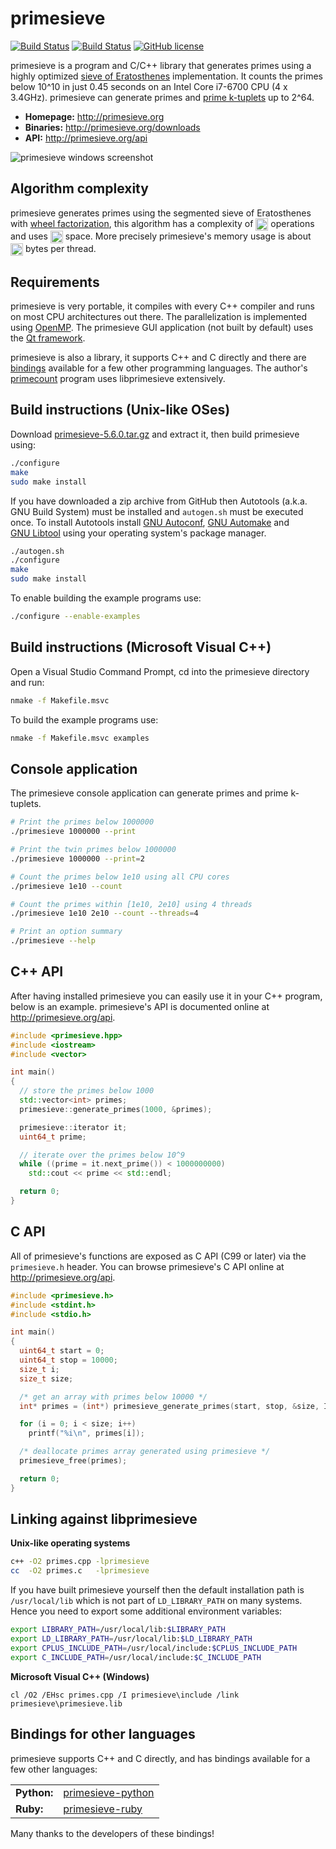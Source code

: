 primesieve
==========
[![Build Status](https://travis-ci.org/kimwalisch/primesieve.svg)](https://travis-ci.org/kimwalisch/primesieve)
[![Build Status](https://ci.appveyor.com/api/projects/status/github/kimwalisch/primesieve?branch=master&svg=true)](https://ci.appveyor.com/project/kimwalisch/primesieve)
[![GitHub license](https://img.shields.io/badge/license-BSD%202-blue.svg)](https://github.com/kimwalisch/primesieve/blob/master/COPYING)

primesieve is a program and C/C++ library that generates primes using a highly optimized
<a href="http://en.wikipedia.org/wiki/Sieve_of_Eratosthenes">sieve of
Eratosthenes</a> implementation. It counts the primes below 10^10 in
just 0.45 seconds on an Intel Core i7-6700 CPU (4 x 3.4GHz).
primesieve can generate primes and
<a href="http://en.wikipedia.org/wiki/Prime_k-tuple">prime k-tuplets</a>
up to 2^64.

- **Homepage:** http://primesieve.org
- **Binaries:** http://primesieve.org/downloads
- **API:** http://primesieve.org/api

![primesieve windows screenshot](https://github.com/kimwalisch/primesieve/blob/gh-pages/screenshots/primesieve_win10.png)

Algorithm complexity
--------------------

primesieve generates primes using the segmented sieve of Eratosthenes with
[wheel factorization](http://en.wikipedia.org/wiki/Wheel_factorization),
this algorithm has a complexity of
<img src="http://primesieve.org/images/Onloglogn.svg" height="20" align="absmiddle"/>
operations and uses
<img src="http://primesieve.org/images/Osqrtn.svg" height="20" align="absmiddle"/>
space. More precisely primesieve's memory usage is about
<img src="http://primesieve.org/images/primesieve_memory_usage.svg" height="20" align="absmiddle"/>
bytes per thread.

Requirements
------------

primesieve is very portable, it compiles with every C++ compiler and
runs on most CPU architectures out there. The parallelization is
implemented using [OpenMP](http://en.wikipedia.org/wiki/OpenMP). The
primesieve GUI application (not built by default) uses the
[Qt framework](http://qt-project.org).

primesieve is also a library, it supports C++ and C directly and there
are [bindings](#bindings-for-other-languages) available for a few
other programming languages. The author's
[primecount](https://github.com/kimwalisch/primecount) program uses
libprimesieve extensively.

Build instructions (Unix-like OSes)
-----------------------------------

Download [primesieve-5.6.0.tar.gz](https://bintray.com/artifact/download/kimwalisch/primesieve/primesieve-5.6.0.tar.gz)
and extract it, then build primesieve using:

```sh
./configure
make
sudo make install
```

If you have downloaded a zip archive from GitHub then Autotools
(a.k.a. GNU Build System) must be installed and ```autogen.sh``` must
be executed once. To install Autotools install
[GNU&#160;Autoconf](http://www.gnu.org/software/autoconf/),
[GNU&#160;Automake](http://www.gnu.org/software/automake/) and
[GNU&#160;Libtool](http://www.gnu.org/software/libtool/)
using your operating system's package manager.

```sh
./autogen.sh
./configure
make
sudo make install
```

To enable building the example programs use:
```sh
./configure --enable-examples
```

Build instructions (Microsoft Visual C++)
-----------------------------------------

Open a Visual Studio Command Prompt, cd into the primesieve directory
and run:

```sh
nmake -f Makefile.msvc
```

To build the example programs use:
```sh
nmake -f Makefile.msvc examples
```

Console application
-------------------

The primesieve console application can generate primes and prime
k-tuplets.

```sh
# Print the primes below 1000000
./primesieve 1000000 --print

# Print the twin primes below 1000000
./primesieve 1000000 --print=2

# Count the primes below 1e10 using all CPU cores
./primesieve 1e10 --count

# Count the primes within [1e10, 2e10] using 4 threads
./primesieve 1e10 2e10 --count --threads=4

# Print an option summary
./primesieve --help
```

C++ API
-------

After having installed primesieve you can easily use it in your C++
program, below is an example. primesieve's API is documented
online at http://primesieve.org/api.

```C++
#include <primesieve.hpp>
#include <iostream>
#include <vector>

int main()
{
  // store the primes below 1000
  std::vector<int> primes;
  primesieve::generate_primes(1000, &primes);

  primesieve::iterator it;
  uint64_t prime;

  // iterate over the primes below 10^9
  while ((prime = it.next_prime()) < 1000000000)
    std::cout << prime << std::endl;

  return 0;
}
```

C API
-----

All of primesieve's functions are exposed as C API (C99 or later) via
the ```primesieve.h``` header. You can browse primesieve's C API
online at http://primesieve.org/api.

```C
#include <primesieve.h>
#include <stdint.h>
#include <stdio.h>

int main()
{
  uint64_t start = 0;
  uint64_t stop = 10000;
  size_t i;
  size_t size;

  /* get an array with primes below 10000 */
  int* primes = (int*) primesieve_generate_primes(start, stop, &size, INT_PRIMES);

  for (i = 0; i < size; i++)
    printf("%i\n", primes[i]);

  /* deallocate primes array generated using primesieve */
  primesieve_free(primes);

  return 0;
}
```

Linking against libprimesieve
-----------------------------

**Unix-like operating systems**
```sh
c++ -O2 primes.cpp -lprimesieve
cc  -O2 primes.c   -lprimesieve
```

If you have built primesieve yourself then the default installation path is
```/usr/local/lib``` which is not part of ```LD_LIBRARY_PATH``` on many
systems. Hence you need to export some additional environment variables:

```sh
export LIBRARY_PATH=/usr/local/lib:$LIBRARY_PATH
export LD_LIBRARY_PATH=/usr/local/lib:$LD_LIBRARY_PATH
export CPLUS_INCLUDE_PATH=/usr/local/include:$CPLUS_INCLUDE_PATH
export C_INCLUDE_PATH=/usr/local/include:$C_INCLUDE_PATH
```

**Microsoft Visual C++ (Windows)**
```
cl /O2 /EHsc primes.cpp /I primesieve\include /link primesieve\primesieve.lib
```

Bindings for other languages
----------------------------

primesieve supports C++ and C directly, and has bindings available for
a few other languages:

<table>
    <tr>
        <td><b>Python:</b></td>
        <td><a href="https://github.com/hickford/primesieve-python">primesieve-python</a></td>
    </tr>
    <tr>
        <td><b>Ruby:</b></td>
        <td><a href="https://github.com/robertjlooby/primesieve-ruby">primesieve-ruby</a></td>
    </tr>
</table>

Many thanks to the developers of these bindings!
